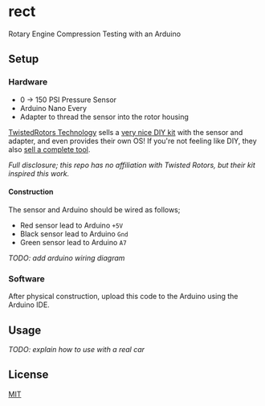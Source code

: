 # rect

Rotary Engine Compression Testing with an Arduino

## Setup

### Hardware

- 0 -> 150 PSI Pressure Sensor
- Arduino Nano Every
- Adapter to thread the sensor into the rotor housing

[TwistedRotors Technology](https://www.twistedrotorstechnology.com/) sells a [very nice DIY kit](https://www.twistedrotorstechnology.com/store) with the sensor and adapter, and even provides their own OS! If you're not feeling like DIY, they also [sell a complete tool](https://www.twistedrotorstechnology.com/tr-01-v3-0).

_Full disclosure; this repo has no affiliation with Twisted Rotors, but their kit inspired this work._

#### Construction

The sensor and Arduino should be wired as follows;

- Red sensor lead to Arduino `+5V`
- Black sensor lead to Arduino `Gnd`
- Green sensor lead to Arduino `A7`

_TODO: add arduino wiring diagram_

### Software

After physical construction, upload this code to the Arduino using the Arduino IDE.

## Usage

_TODO: explain how to use with a real car_

## License

[MIT](https://choosealicense.com/licenses/mit/)

